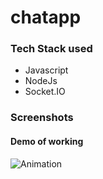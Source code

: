 # chatapp


### Tech Stack used

- Javascript
- NodeJs
- Socket.IO

### Screenshots

#### Demo of working
![Animation](https://user-images.githubusercontent.com/72966696/126658237-c33b1006-acf9-40b6-ba9a-fe05fdd128f5.gif)

